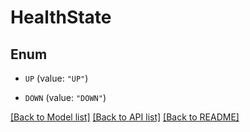 # HealthState

## Enum


* `UP` (value: `"UP"`)

* `DOWN` (value: `"DOWN"`)


[[Back to Model list]](../README.md#documentation-for-models) [[Back to API list]](../README.md#documentation-for-api-endpoints) [[Back to README]](../README.md)



